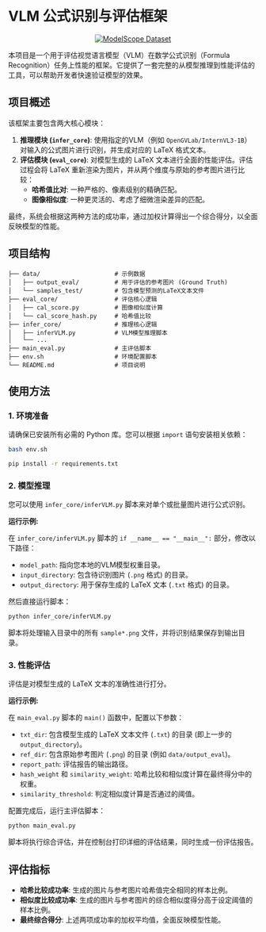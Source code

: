 # VLM 公式识别与评估框架

<p align="center">
  <a href="https://www.modelscope.cn/datasets/JimmyMa99/VLM-formula-recognition-dataset_intern_camp">
    <img alt="ModelScope Dataset" src="https://img.shields.io/badge/ModelScope-Dataset-orange.svg"/>
  </a>
</p>
本项目是一个用于评估视觉语言模型（VLM）在数学公式识别（Formula Recognition）任务上性能的框架。它提供了一套完整的从模型推理到性能评估的工具，可以帮助开发者快速验证模型的效果。

## 项目概述

该框架主要包含两大核心模块：

1.  **推理模块 (`infer_core`)**: 使用指定的VLM（例如 `OpenGVLab/InternVL3-1B`）对输入的公式图片进行识别，并生成对应的 LaTeX 格式文本。
2.  **评估模块 (`eval_core`)**: 对模型生成的 LaTeX 文本进行全面的性能评估。评估过程会将 LaTeX 重新渲染为图片，并从两个维度与原始的参考图片进行比较：
    *   **哈希值比对**: 一种严格的、像素级别的精确匹配。
    *   **图像相似度**: 一种更灵活的、考虑了细微渲染差异的匹配。

最终，系统会根据这两种方法的成功率，通过加权计算得出一个综合得分，以全面反映模型的性能。

## 项目结构
```
├── data/                     # 示例数据
│   ├── output_eval/          # 用于评估的参考图片 (Ground Truth)
│   └── samples_test/         # 包含模型预测的LaTeX文本文件
├── eval_core/                # 评估核心逻辑
│   ├── cal_score.py          # 图像相似度计算
│   └── cal_score_hash.py     # 哈希值比较
├── infer_core/               # 推理核心逻辑
│   ├── inferVLM.py           # VLM模型推理脚本
│   └── ...
├── main_eval.py              # 主评估脚本
├── env.sh                    # 环境配置脚本
└── README.md                 # 项目说明
```


## 使用方法

### 1. 环境准备

请确保已安装所有必需的 Python 库。您可以根据 `import` 语句安装相关依赖：

```bash
bash env.sh

pip install -r requirements.txt
```

### 2. 模型推理

您可以使用 `infer_core/inferVLM.py` 脚本来对单个或批量图片进行公式识别。

**运行示例:**

在 `infer_core/inferVLM.py` 脚本的 `if __name__ == "__main__":` 部分，修改以下路径：

- `model_path`: 指向您本地的VLM模型权重目录。
- `input_directory`: 包含待识别图片 (`.png` 格式) 的目录。
- `output_directory`: 用于保存生成的 LaTeX 文本 (`.txt` 格式) 的目录。

然后直接运行脚本：

```bash
python infer_core/inferVLM.py
```

脚本将处理输入目录中的所有 `sample*.png` 文件，并将识别结果保存到输出目录。

### 3. 性能评估

评估是对模型生成的 LaTeX 文本的准确性进行打分。

**运行示例:**

在 `main_eval.py` 脚本的 `main()` 函数中，配置以下参数：

- `txt_dir`: 包含模型生成的 LaTeX 文本文件 (`.txt`) 的目录 (即上一步的 `output_directory`)。
- `ref_dir`: 包含原始参考图片 (`.png`) 的目录 (例如 `data/output_eval`)。
- `report_path`: 评估报告的输出路径。
- `hash_weight` 和 `similarity_weight`: 哈希比较和相似度计算在最终得分中的权重。
- `similarity_threshold`: 判定相似度计算是否通过的阈值。

配置完成后，运行主评估脚本：

```bash
python main_eval.py
```

脚本将执行综合评估，并在控制台打印详细的评估结果，同时生成一份评估报告。

## 评估指标

- **哈希比较成功率**: 生成的图片与参考图片哈希值完全相同的样本比例。
- **相似度比较成功率**: 生成的图片与参考图片的综合相似度得分高于设定阈值的样本比例。
- **最终综合得分**: 上述两项成功率的加权平均值，全面反映模型性能。
